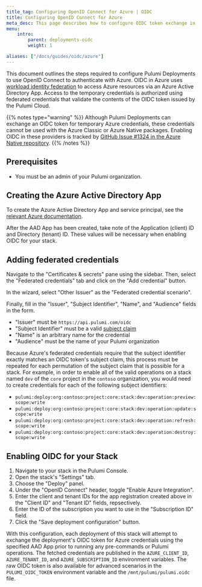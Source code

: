 ```yaml
---
title_tag: Configuring OpenID Connect for Azure | OIDC
title: Configuring OpenID Connect for Azure
meta_desc: This page describes how to configure OIDC token exchange in Azure for use with Pulumi Deployments
menu:
    intro:
        parent: deployments-oidc
        weight: 1

aliases: ["/docs/guides/oidc/azure"]
---
```


This document outlines the steps required to configure Pulumi Deployments to use OpenID Connect to authenticate with Azure. OIDC in Azure uses [workload identity federation](https://learn.microsoft.com/en-us/azure/active-directory/develop/workload-identity-federation) to access Azure resources via an Azure Active Directory App. Access to the temporary credentials is authorized using federated credentials that validate the contents of the OIDC token issued by the Pulumi Cloud.

{{% notes type="warning" %}}
Although Pulumi Deployments can exchange an OIDC token for temporary Azure credentials, these credentials cannot be used with the Azure Classic or Azure Native packages. Enabling OIDC in these providers is tracked by [GitHub Issue #1324 in the Azure Native repository](https://github.com/pulumi/pulumi-azure-native/issues/1324).
{{% /notes %}}

## Prerequisites

* You must be an admin of your Pulumi organization.

## Creating the Azure Active Directory App

To create the Azure Active Directory App and service principal, see the [relevant Azure documentation](https://learn.microsoft.com/en-us/azure/active-directory/develop/howto-create-service-principal-portal).

After the AAD App has been created, take note of the Application (client) ID and Directory (tenant) ID. These values will be necessary when enabling OIDC for your stack.

## Adding federated credentials

Navigate to the "Certificates & secrets" pane using the sidebar. Then, select the "Federated credentials" tab and click on the "Add credential" button.

In the wizard, select "Other Issuer" as the "Federated credential scenario".

Finally, fill in the "Issuer", "Subject Identifier", "Name", and "Audience" fields in the form.

* "Issuer" must be `https://api.pulumi.com/oidc`
* "Subject Identifier" must be a valid [subject claim](/docs/guides/oidc/#overview)
* "Name" is an arbitrary name for the credential
* "Audience" must be the name of your Pulumi organization

Because Azure's federated credentials require that the subject identifier exactly matches an OIDC token's subject claim, this process must be repeated for each permutation of the subject claim that is possible for a stack. For example, in order to enable all of the valid operations on a stack named `dev` of the `core` project in the `contoso` organization, you would need to create credentials for each of the following subject identifiers:

* `pulumi:deploy:org:contoso:project:core:stack:dev:operation:preview:scope:write`
* `pulumi:deploy:org:contoso:project:core:stack:dev:operation:update:scope:write`
* `pulumi:deploy:org:contoso:project:core:stack:dev:operation:refresh:scope:write`
* `pulumi:deploy:org:contoso:project:core:stack:dev:operation:destroy:scope:write`

## Enabling OIDC for your Stack

1. Navigate to your stack in the Pulumi Console.
2. Open the stack's "Settings" tab.
3. Choose the "Deploy" panel.
4. Under the "OpenID Connect" header, toggle "Enable Azure Integration".
5. Enter the client and tenant IDs for the app registration created above in the "Client ID" and "Tenant ID" fields, repsectively.
6. Enter the ID of the subscription you want to use in the "Subscription ID" field.
7. Click the "Save deployment configuration" button.

With this configuration, each deployment of this stack will attempt to exchange the deployment's OIDC token for Azure credentials using the specified AAD App prior to running any pre-commands or Pulumi operations. The fetched credentials are published in the `AZURE_CLIENT_ID`, `AZURE_TENANT_ID`,  and `AZURE_SUBSCRIPTION_ID` environment variables. The raw OIDC token is also available for advanced scenarios in the `PULUMI_OIDC_TOKEN` environment variable and the `/mnt/pulumi/pulumi.oidc` file.
